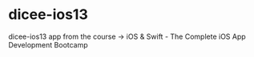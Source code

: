 # dicee-ios13
dicee-ios13 app from the course -> iOS &amp; Swift - The Complete iOS App Development Bootcamp
